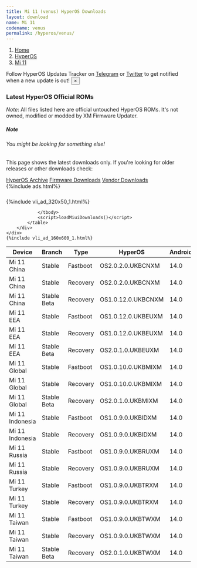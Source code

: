 ```yaml
---
title: Mi 11 (venus) HyperOS Downloads
layout: download
name: Mi 11
codename: venus
permalink: /hyperos/venus/
---
```

<nav aria-label="breadcrumb">
    <ol class="breadcrumb">
        <li class="breadcrumb-item"><a href="/">Home</a></li>
        <li class="breadcrumb-item"><a href="/hyperos/">HyperOS</a></li>
        <li class="breadcrumb-item active" aria-current="page"><a href="/hyperos/venus/">Mi 11</a></li>
    </ol>
</nav>
<div class="alert alert-primary alert-dismissible fade show" role="alert">
    Follow HyperOS Updates Tracker on <a href="https://t.me/MIUIUpdatesTracker" class="alert-link">Telegram</a>
     or <a href="https://twitter.com/MiFwUpdater" class="alert-link">Twitter</a> to get notified when a new update is out!
    <button type="button" class="close" data-dismiss="alert" aria-label="Close">
        <span aria-hidden="true">&times;</span>
    </button>
</div>

### Latest HyperOS Official ROMs
*Note*: All files listed here are official untouched HyperOS ROMs. It's not owned, modified or modded by XM Firmware Updater.
<div class="card">
  <div class="card-body">
    <h5 class="card-title">Note</h5>
    <h6 class="card-subtitle mb-2 text-muted">You might be looking for something else!</h6>
    <p class="card-text">This page shows the latest downloads only.
     If you're looking for older releases or other downloads check:</p>
    <a href="/archive/hyperos/venus/" class="card-link">HyperOS Archive</a>
    <a href="/firmware/venus/" class="card-link">Firmware Downloads</a>
    <a href="/vendor/venus/" class="card-link">Vendor Downloads</a>
  </div>
</div>
{%include ads.html%}
<div class="row justify-content-center">
    <div class="col-10">
        <div class="table-responsive-md" style="margin-top: 25px;">
            {%include vli_ad_320x50_1.html%}
            <table id="miui" class="display dt-responsive nowrap compact table table-striped table-hover table-sm">
                <thead class="thead-dark">
                    <tr>
                        <th data-ref="device">Device</th>
                        <th data-ref="branch">Branch</th>
                        <th data-ref="type">Type</th>
                        <th data-ref="miui">HyperOS</th>
                        <th data-ref="android">Android</th>
                        <th data-ref="size">Size</th>
                        <th data-ref="size">Date</th>
                        <th data-ref="link">Link</th>
                    </tr>
                </thead>
                <tbody>
                <tr><td>Mi 11 China</td><td>Stable</td><td>Fastboot</td><td>OS2.0.2.0.UKBCNXM</td><td>14.0</td><td>6.9 GB</td><td>2025-03-12</td><td><a href="/hyperos/venus/stable/OS2.0.2.0.UKBCNXM/">Download</a></td></tr>
<tr><td>Mi 11 China</td><td>Stable</td><td>Recovery</td><td>OS2.0.2.0.UKBCNXM</td><td>14.0</td><td>5.8 GB</td><td>2025-03-17</td><td><a href="/hyperos/venus/stable/OS2.0.2.0.UKBCNXM/">Download</a></td></tr>
<tr><td>Mi 11 China</td><td>Stable Beta</td><td>Recovery</td><td>OS1.0.12.0.UKBCNXM</td><td>14.0</td><td>5.7 GB</td><td>2025-01-21</td><td><a href="/hyperos/venus/stable beta/OS1.0.12.0.UKBCNXM/">Download</a></td></tr>
<tr><td>Mi 11 EEA</td><td>Stable</td><td>Fastboot</td><td>OS1.0.12.0.UKBEUXM</td><td>14.0</td><td>6.5 GB</td><td>2024-12-24</td><td><a href="/hyperos/venus/stable/OS1.0.12.0.UKBEUXM/">Download</a></td></tr>
<tr><td>Mi 11 EEA</td><td>Stable</td><td>Recovery</td><td>OS1.0.12.0.UKBEUXM</td><td>14.0</td><td>5.0 GB</td><td>2024-12-31</td><td><a href="/hyperos/venus/stable/OS1.0.12.0.UKBEUXM/">Download</a></td></tr>
<tr><td>Mi 11 EEA</td><td>Stable Beta</td><td>Recovery</td><td>OS2.0.1.0.UKBEUXM</td><td>14.0</td><td>5.3 GB</td><td>2025-04-07</td><td><a href="/hyperos/venus/stable beta/OS2.0.1.0.UKBEUXM/">Download</a></td></tr>
<tr><td>Mi 11 Global</td><td>Stable</td><td>Fastboot</td><td>OS1.0.10.0.UKBMIXM</td><td>14.0</td><td>6.5 GB</td><td>2024-11-13</td><td><a href="/hyperos/venus/stable/OS1.0.10.0.UKBMIXM/">Download</a></td></tr>
<tr><td>Mi 11 Global</td><td>Stable</td><td>Recovery</td><td>OS1.0.10.0.UKBMIXM</td><td>14.0</td><td>5.2 GB</td><td>2024-11-27</td><td><a href="/hyperos/venus/stable/OS1.0.10.0.UKBMIXM/">Download</a></td></tr>
<tr><td>Mi 11 Global</td><td>Stable Beta</td><td>Recovery</td><td>OS2.0.1.0.UKBMIXM</td><td>14.0</td><td>5.3 GB</td><td>2025-04-02</td><td><a href="/hyperos/venus/stable beta/OS2.0.1.0.UKBMIXM/">Download</a></td></tr>
<tr><td>Mi 11 Indonesia</td><td>Stable</td><td>Fastboot</td><td>OS1.0.9.0.UKBIDXM</td><td>14.0</td><td>6.1 GB</td><td>2024-12-24</td><td><a href="/hyperos/venus/stable/OS1.0.9.0.UKBIDXM/">Download</a></td></tr>
<tr><td>Mi 11 Indonesia</td><td>Stable</td><td>Recovery</td><td>OS1.0.9.0.UKBIDXM</td><td>14.0</td><td>5.0 GB</td><td>2024-12-31</td><td><a href="/hyperos/venus/stable/OS1.0.9.0.UKBIDXM/">Download</a></td></tr>
<tr><td>Mi 11 Russia</td><td>Stable</td><td>Fastboot</td><td>OS1.0.9.0.UKBRUXM</td><td>14.0</td><td>6.2 GB</td><td>2024-12-24</td><td><a href="/hyperos/venus/stable/OS1.0.9.0.UKBRUXM/">Download</a></td></tr>
<tr><td>Mi 11 Russia</td><td>Stable</td><td>Recovery</td><td>OS1.0.9.0.UKBRUXM</td><td>14.0</td><td>5.0 GB</td><td>2024-12-31</td><td><a href="/hyperos/venus/stable/OS1.0.9.0.UKBRUXM/">Download</a></td></tr>
<tr><td>Mi 11 Turkey</td><td>Stable</td><td>Fastboot</td><td>OS1.0.9.0.UKBTRXM</td><td>14.0</td><td>6.3 GB</td><td>2024-12-24</td><td><a href="/hyperos/venus/stable/OS1.0.9.0.UKBTRXM/">Download</a></td></tr>
<tr><td>Mi 11 Turkey</td><td>Stable</td><td>Recovery</td><td>OS1.0.9.0.UKBTRXM</td><td>14.0</td><td>5.0 GB</td><td>2024-12-31</td><td><a href="/hyperos/venus/stable/OS1.0.9.0.UKBTRXM/">Download</a></td></tr>
<tr><td>Mi 11 Taiwan</td><td>Stable</td><td>Fastboot</td><td>OS1.0.9.0.UKBTWXM</td><td>14.0</td><td>5.9 GB</td><td>2024-12-24</td><td><a href="/hyperos/venus/stable/OS1.0.9.0.UKBTWXM/">Download</a></td></tr>
<tr><td>Mi 11 Taiwan</td><td>Stable</td><td>Recovery</td><td>OS1.0.9.0.UKBTWXM</td><td>14.0</td><td>4.9 GB</td><td>2024-12-31</td><td><a href="/hyperos/venus/stable/OS1.0.9.0.UKBTWXM/">Download</a></td></tr>
<tr><td>Mi 11 Taiwan</td><td>Stable Beta</td><td>Recovery</td><td>OS2.0.1.0.UKBTWXM</td><td>14.0</td><td>5.0 GB</td><td>2025-04-07</td><td><a href="/hyperos/venus/stable beta/OS2.0.1.0.UKBTWXM/">Download</a></td></tr>

                </tbody>
                <script>loadMiuiDownloads()</script>
            </table>
        </div>
    </div>
    {%include vli_ad_160x600_1.html%}
</div>
